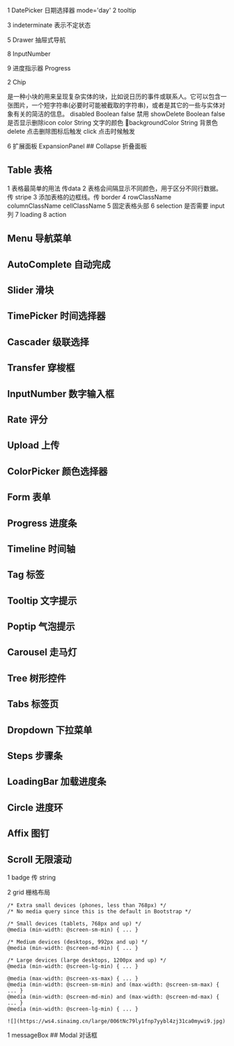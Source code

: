 
1 DatePicker 日期选择器 mode='day'
2 tooltip

3 indeterminate 表示不定状态

5 Drawer 抽屉式导航

8 InputNumber

9 进度指示器 Progress

2 Chip

是一种小块的用来呈现复杂实体的块，比如说日历的事件或联系人。它可以包含一张图片，一个短字符串(必要时可能被截取的字符串)，或者是其它的一些与实体对象有关的简洁的信息。
disabled    Boolean false   禁用
showDelete  Boolean false   是否显示删除icon
color   String      文字的颜色
backgroundColor    String      背景色
delete  点击删除图标后触发
click   点击时候触发

6 扩展面板 ExpansionPanel ## Collapse 折叠面板



## Table 表格

1 表格最简单的用法 传data
2 表格会间隔显示不同颜色，用于区分不同行数据。传 stripe
3 添加表格的边框线。传 border
4 rowClassName columnClassName cellClassName
5 固定表格头部
6 selection 是否需要 input 列
7 loading
8 action


## Menu 导航菜单


## AutoComplete 自动完成

## Slider 滑块

## TimePicker 时间选择器

## Cascader 级联选择

## Transfer 穿梭框

## InputNumber 数字输入框

## Rate 评分

## Upload 上传

## ColorPicker 颜色选择器

## Form 表单


## Progress 进度条



## Timeline 时间轴

## Tag 标签

## Tooltip 文字提示

## Poptip 气泡提示

## Carousel 走马灯

## Tree 树形控件

## Tabs 标签页

## Dropdown 下拉菜单

## Steps 步骤条

## LoadingBar 加载进度条

## Circle 进度环

## Affix 图钉

## Scroll 无限滚动


1 badge 传 string

2 grid 栅格布局

    /* Extra small devices (phones, less than 768px) */
    /* No media query since this is the default in Bootstrap */

    /* Small devices (tablets, 768px and up) */
    @media (min-width: @screen-sm-min) { ... }

    /* Medium devices (desktops, 992px and up) */
    @media (min-width: @screen-md-min) { ... }

    /* Large devices (large desktops, 1200px and up) */
    @media (min-width: @screen-lg-min) { ... }

    @media (max-width: @screen-xs-max) { ... }
    @media (min-width: @screen-sm-min) and (max-width: @screen-sm-max) { ... }
    @media (min-width: @screen-md-min) and (max-width: @screen-md-max) { ... }
    @media (min-width: @screen-lg-min) { ... }

    ![](https://ws4.sinaimg.cn/large/006tNc79ly1fnp7yybl4zj31ca0mywi9.jpg)
1 messageBox ## Modal 对话框

